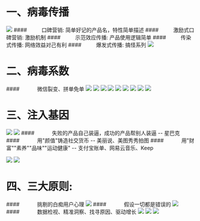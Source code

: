 # 一、病毒传播
![](/assets/QQ20190721-230024@2x.png)
####&nbsp;&nbsp;&nbsp;&nbsp;&nbsp;&nbsp;&nbsp;&nbsp;&nbsp;&nbsp;口碑营销: 简单好记的产品名，特性简单描述
####&nbsp;&nbsp;&nbsp;&nbsp;&nbsp;&nbsp;&nbsp;&nbsp;&nbsp;&nbsp;激励式口碑营销: 激励机制
####&nbsp;&nbsp;&nbsp;&nbsp;&nbsp;&nbsp;&nbsp;&nbsp;&nbsp;&nbsp;示范效应传播: 产品使用逻辑简单
####&nbsp;&nbsp;&nbsp;&nbsp;&nbsp;&nbsp;&nbsp;&nbsp;&nbsp;&nbsp;传染式传播: 网络效益对己有利
####&nbsp;&nbsp;&nbsp;&nbsp;&nbsp;&nbsp;&nbsp;&nbsp;&nbsp;&nbsp;爆发式传播: 搞怪系列
![](/assets/QQ20190721-230837@2x.png)
# 二、病毒系数
####&nbsp;&nbsp;&nbsp;&nbsp;&nbsp;&nbsp;&nbsp;&nbsp;&nbsp;&nbsp;&nbsp;&nbsp;微信裂变、拼单免单
![](/assets/QQ20190721-231506@2x.png)
![](/assets/QQ20190721-231653@2x.png)
![](/assets/QQ20190722-091725@2x.png)
![](/assets/QQ20190722-092438@2x.png)
![](/assets/QQ20190722-092512@2x.png)
![](/assets/QQ20190722-102221@2x.png)
![](/assets/QQ20190722-102420@2x.png)
![](/assets/QQ20190722-103547@2x.png)
![](/assets/QQ20190722-103753@2x.png)
# 三、注入基因
![](/assets/QQ20190722-103935@2x.png)
![](/assets/QQ20190722-104654@2x.png)
####&nbsp;&nbsp;&nbsp;&nbsp;&nbsp;&nbsp;&nbsp;&nbsp;&nbsp;&nbsp;&nbsp;&nbsp;失败的产品自己装逼，成功的产品帮别人装逼 -- 星巴克
####&nbsp;&nbsp;&nbsp;&nbsp;&nbsp;&nbsp;&nbsp;&nbsp;&nbsp;&nbsp;&nbsp;&nbsp;用"颜值"铸造社交货币 -- 美丽说、美图秀秀拍图
####&nbsp;&nbsp;&nbsp;&nbsp;&nbsp;&nbsp;&nbsp;&nbsp;&nbsp;&nbsp;&nbsp;&nbsp;用"财富""素养""品味""运动健康" -- 支付宝账单、网易云音乐、Keep




![](/assets/QQ20190722-104901@2x.png)
![](/assets/QQ20190722-110043@2x.png)
# 四、三大原则: 
####&nbsp;&nbsp;&nbsp;&nbsp;&nbsp;&nbsp;&nbsp;&nbsp;&nbsp;&nbsp;&nbsp;&nbsp;挑剔的白痴用户心理
![](/assets/QQ20190720-173052@2x.png)
####&nbsp;&nbsp;&nbsp;&nbsp;&nbsp;&nbsp;&nbsp;&nbsp;&nbsp;&nbsp;&nbsp;&nbsp;假设一切都是错误的
![](/assets/QQ20190720-175011@2x.png)
####&nbsp;&nbsp;&nbsp;&nbsp;&nbsp;&nbsp;&nbsp;&nbsp;&nbsp;&nbsp;&nbsp;&nbsp;数据检视、精准洞察、找寻原因、驱动增长
![](/assets/QQ20190720-180324@2x.png)
![](/assets/QQ20190720-180542@2x.png)
![](/assets/QQ20190720-181331@2x.png)













